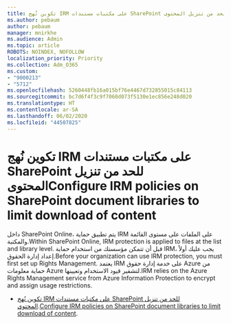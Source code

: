 ```yaml
---
title: تكوين نُهج IRM على مكتبات مستندات SharePoint للحد من تنزيل المحتوى
ms.author: pebaum
author: pebaum
manager: mnirkhe
ms.audience: Admin
ms.topic: article
ROBOTS: NOINDEX, NOFOLLOW
localization_priority: Priority
ms.collection: Adm_O365
ms.custom:
- "9000213"
- "5712"
ms.openlocfilehash: 5260448fb16a015bf76e4467d732855015c84113
ms.sourcegitcommit: bc7d6f4f3c9f7060d073f5130e1ec856e248d020
ms.translationtype: HT
ms.contentlocale: ar-SA
ms.lasthandoff: 06/02/2020
ms.locfileid: "44507825"
---
```

# <a name="configure-irm-policies-on-sharepoint-document-libraries-to-limit-download-of-content"></a><span data-ttu-id="6ef87-102">تكوين نُهج IRM على مكتبات مستندات SharePoint للحد من تنزيل المحتوى</span><span class="sxs-lookup"><span data-stu-id="6ef87-102">Configure IRM policies on SharePoint document libraries to limit download of content</span></span>

<span data-ttu-id="6ef87-103">داخل SharePoint Online، يتم تطبيق حماية IRM على الملفات على مستوى القائمة والمكتبة.</span><span class="sxs-lookup"><span data-stu-id="6ef87-103">Within SharePoint Online, IRM protection is applied to files at the list and library level.</span></span> <span data-ttu-id="6ef87-104">قبل أن تتمكن مؤسستك من استخدام حماية IRM، يجب عليك أولاً إعداد إدارة الحقوق.</span><span class="sxs-lookup"><span data-stu-id="6ef87-104">Before your organization can use IRM protection, you must first set up Rights Management.</span></span> <span data-ttu-id="6ef87-105">يعتمد IRM على خدمة إدارة حقوق Azure من حماية معلومات Azure لتشفير قيود الاستخدام وتعيينها.</span><span class="sxs-lookup"><span data-stu-id="6ef87-105">IRM relies on the Azure Rights Management service from Azure Information Protection to encrypt and assign usage restrictions.</span></span>

- <span data-ttu-id="6ef87-106">[تكوين نُهج IRM على مكتبات مستندات SharePoint للحد من تنزيل المحتوى](https://docs.microsoft.com/microsoft-365/compliance/set-up-irm-in-sp-admin-center).</span><span class="sxs-lookup"><span data-stu-id="6ef87-106">[Configure IRM policies on SharePoint document libraries to limit download of content](https://docs.microsoft.com/microsoft-365/compliance/set-up-irm-in-sp-admin-center).</span></span>
